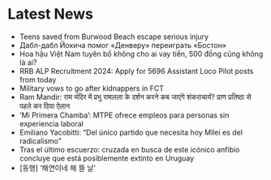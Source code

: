 # Latest News
-  Teens saved from Burwood Beach escape serious injury
-  Дабл-дабл Йокича помог «Денверу» переиграть «Бостон»
-  Hoa hậu Việt Nam tuyên bố không cho ai vay tiền, 500 đồng cũng không là ai?
-  RRB ALP Recruitment 2024: Apply for 5696 Assistant Loco Pilot posts from today
-  Military vows to go after kidnappers in FCT
-  Ram Mandir: राम मंदिर में प्रभु रामलला के दर्शन करने कब जाएंगे शंकराचार्य? प्राण प्रतिष्ठा से पहले कर दिया ऐलान
-  ‘Mi Primera Chamba’: MTPE ofrece empleos para personas sin experiencia laboral
-  Emiliano Yacobitti: “Del único partido que necesita hoy Milei es del radicalismo”
-  Tras el último escuerzo: cruzada en busca de este icónico anfibio concluye que está posiblemente extinto en Uruguay
-  [동행] ‘해연이네 해 뜰 날’
